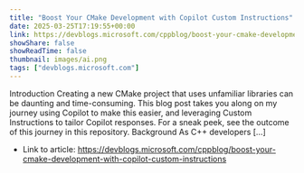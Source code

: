 ```yaml
---
title: "Boost Your CMake Development with Copilot Custom Instructions"
date: 2025-03-25T17:19:55+00:00
link: https://devblogs.microsoft.com/cppblog/boost-your-cmake-development-with-copilot-custom-instructions
showShare: false
showReadTime: false
thumbnail: images/ai.png
tags: ["devblogs.microsoft.com"]
---
```

Introduction Creating a new CMake project that uses unfamiliar libraries can be daunting and time-consuming. This blog post takes you along on my journey using Copilot to make this easier, and leveraging Custom Instructions to tailor Copilot responses. For a sneak peek, see the outcome of this journey in this repository. Background As C++ developers […]

- Link to article: https://devblogs.microsoft.com/cppblog/boost-your-cmake-development-with-copilot-custom-instructions